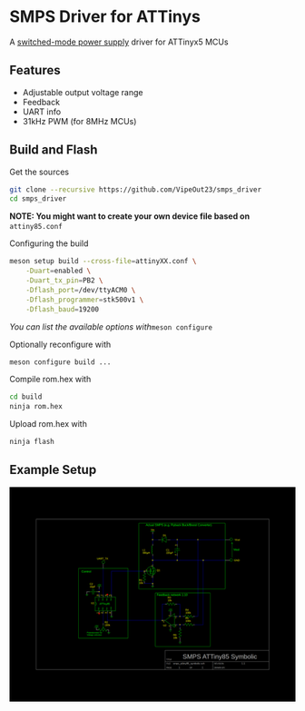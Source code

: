 # SMPS Driver for ATTinys

A [switched-mode power supply](https://en.wikipedia.org/wiki/Switched-mode_power_supply) driver for ATTinyx5 MCUs

## Features

- Adjustable output voltage range
- Feedback
- UART info
- 31kHz PWM (for 8MHz MCUs)

## Build and Flash

Get the sources
```sh
git clone --recursive https://github.com/VipeOut23/smps_driver
cd smps_driver
```

**NOTE: You might want to create your own device file based on** ```attiny85.conf```

Configuring the build

``` sh
meson setup build --cross-file=attinyXX.conf \
    -Duart=enabled \
    -Duart_tx_pin=PB2 \
    -Dflash_port=/dev/ttyACM0 \
    -Dflash_programmer=stk500v1 \
    -Dflash_baud=19200
```
_You can list the available options with_```meson configure```

Optionally reconfigure with

``` sh
meson configure build ...
```

Compile rom.hex with
```sh
cd build
ninja rom.hex
```

Upload rom.hex with
```sh
ninja flash
```


## Example Setup

![smps attiny85 symbolic](smps_attiny85_symbolic.png)
